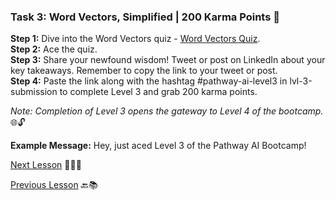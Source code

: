 ### **Task 3: Word Vectors, Simplified | 200 Karma Points** 🚀

**Step 1:** Dive into the Word Vectors quiz - [Word Vectors Quiz](https://quizizz.com/join?gc=74368697).  
**Step 2:** Ace the quiz.  
**Step 3:** Share your newfound wisdom! Tweet or post on LinkedIn about your key takeaways. Remember to copy the link to your tweet or post.  
**Step 4:** Paste the link along with the hashtag #pathway-ai-level3 in ⁠lvl-3-submission to complete Level 3 and grab 200 karma points.

*Note: Completion of Level 3 opens the gateway to Level 4 of the bootcamp.* 🌐🔓

**Example Message:**
Hey, just aced Level 3 of the Pathway AI Bootcamp!

[Next Lesson](../Level-4/Prompt-Engineering-Part-1.md) 📖👣🔜

[Previous Lesson](../Level-3/Word-Vectors-Simplified-Part-4.md) 🔙📚
